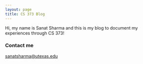 ```yaml
---
layout: page
title: CS 373 Blog
---
```


Hi, my name is Sanat Sharma and this is my blog to document my experiences through CS 373!


### Contact me

[sanatsharma@utexas.edu](mailto:sanatsharma@utexas.edu)
